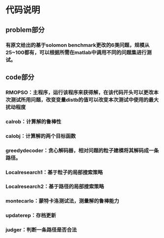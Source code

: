 <h1>代码说明</h1>

<h2>problem部分</h2>

<h3>有原文给出的基于solomon benchmark更改的6类问题，规模从25~100都有，可以根据所需在matlab中调用不同的问题集进行测试。</h3>

<h2>code部分</h2>

<h3>RMOPSO：主程序，运行该程序来获得解，在该代码开头可以更改本次测试所用问题，改变变量distb的值可以改变本次测试中使用的最大扰动程度</h3>

<h3>calrob：计算解的鲁棒性</h3>

<h3>calobj：计算解的两个目标函数</h3>

<h3>greedydecoder：贪心解码器，相对问题的粒子建模将其解码成一条路径。</h3>

<h3>Localresearch1：基于粒子的局部搜索策略</h3>

<h3>Localresearch2：基于路径的局部搜索策略</h3>

<h3>montecarlo：蒙特卡洛测试法，测量解的鲁棒能力</h3>

<h3>updaterep：存档更新</h3>

<h3>judger：判断一条路径是否合法</h3>